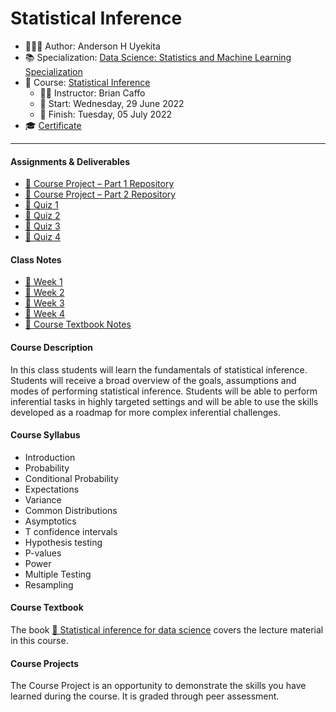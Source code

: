 Statistical Inference
================

-   👨🏻‍💻 Author: Anderson H Uyekita
-   📚 Specialization: <a
    href="https://www.coursera.org/specializations/data-science-statistics-machine-learning"
    target="_blank" rel="noopener">Data Science: Statistics and Machine
    Learning Specialization</a>
-   📖 Course:
    <a href="https://www.coursera.org/learn/statistical-inference"
    target="_blank" rel="noopener">Statistical Inference</a>
    -   🧑‍🏫 Instructor: Brian Caffo
    -   🚦 Start: Wednesday, 29 June 2022
    -   🏁 Finish: Tuesday, 05 July 2022
-   🎓
    [Certificate](https://www.coursera.org/account/accomplishments/certificate/NNL7BM2YKCCX)

------------------------------------------------------------------------

#### Assignments & Deliverables

-   [🚀 Course Project – Part 1
    Repository](https://github.com/AndersonUyekita/statistical-inference_course-project/tree/main/Part%201)
-   [🚀 Course Project – Part 2
    Repository](https://github.com/AndersonUyekita/statistical-inference_course-project/tree/main/Part%202)
-   [📝 Quiz 1](./Week%201/quiz-1_statistical-inference.md)
-   [📝 Quiz 2](./Week%202/quiz-2_statistical-inference.md)
-   [📝 Quiz 3](./Week%203/quiz-3_statistical-inference.md)
-   [📝 Quiz 4](./Week%204/quiz-4_statistical-inference.md)

#### Class Notes

-   [📆 Week 1](./Week%201)
-   [📆 Week 2](./Week%202)
-   [📆 Week 3](./Week%203)
-   [📆 Week 4](./Week%204)
-   [📑 Course Textbook Notes](./book)

#### Course Description

In this class students will learn the fundamentals of statistical
inference. Students will receive a broad overview of the goals,
assumptions and modes of performing statistical inference. Students will
be able to perform inferential tasks in highly targeted settings and
will be able to use the skills developed as a roadmap for more complex
inferential challenges.

#### Course Syllabus

-   Introduction
-   Probability
-   Conditional Probability
-   Expectations
-   Variance
-   Common Distributions
-   Asymptotics
-   T confidence intervals
-   Hypothesis testing
-   P-values
-   Power
-   Multiple Testing
-   Resampling

#### Course Textbook

The book [📔 Statistical inference for data
science](./book/statistical-inference-for-data-science.pdf) covers the
lecture material in this course.

#### Course Projects

The Course Project is an opportunity to demonstrate the skills you have
learned during the course. It is graded through peer assessment.
